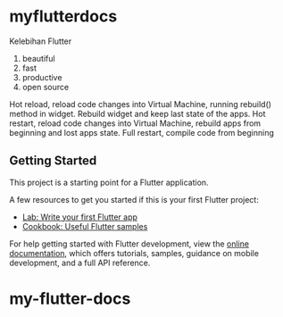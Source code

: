 # myflutterdocs

Kelebihan Flutter
1. beautiful
2. fast
3. productive
4. open source

Hot reload, reload code changes into Virtual Machine, running rebuild() method in widget. Rebuild widget and keep last state of the apps. 
Hot restart, reload code changes into Virtual Machine, rebuild apps from beginning and lost apps state.
Full restart, compile code from beginning

## Getting Started

This project is a starting point for a Flutter application.

A few resources to get you started if this is your first Flutter project:

- [Lab: Write your first Flutter app](https://docs.flutter.dev/get-started/codelab)
- [Cookbook: Useful Flutter samples](https://docs.flutter.dev/cookbook)

For help getting started with Flutter development, view the
[online documentation](https://docs.flutter.dev/), which offers tutorials,
samples, guidance on mobile development, and a full API reference.
# my-flutter-docs
